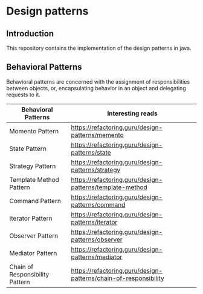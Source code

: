 # Design patterns

## Introduction

This repository contains the implementation of the design patterns in java.

## Behavioral Patterns

Behavioral patterns are concerned with the assignment of responsibilities between objects, or, encapsulating behavior in an object and delegating requests to it.

|Behavioral Patterns|Interesting reads|
| --- | --- |
| Momento Pattern| <https://refactoring.guru/design-patterns/memento> |
| State Pattern| <https://refactoring.guru/design-patterns/state> |
| Strategy Pattern|<https://refactoring.guru/design-patterns/strategy> |
| Template Method Pattern| <https://refactoring.guru/design-patterns/template-method>|
| Command Pattern|<https://refactoring.guru/design-patterns/command>|
|Iterator Pattern|<https://refactoring.guru/design-patterns/iterator>|
|Observer Pattern|<https://refactoring.guru/design-patterns/observer>|
|Mediator Pattern|<https://refactoring.guru/design-patterns/mediator>|
|Chain of Responsibility Pattern|<https://refactoring.guru/design-patterns/chain-of-responsibility>|
